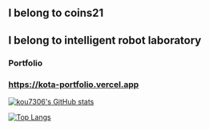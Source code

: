 ## I belong to coins21
## I belong to intelligent robot laboratory


  
### Portfolio
### https://kota-portfolio.vercel.app

  
[![kou7306's GitHub stats](https://github-readme-stats.vercel.app/api?username=kou7306&show_icons=true&theme=midnight-purple&count_private=true)](https://github.com/kou7306/github-readme-stats)




[![Top Langs](https://github-readme-stats.vercel.app/api/top-langs/?username=kou7306&theme=midnight-purple&hide=jupyter%20notebook,html,css,makefile)](https://github.com/kou7306/github-readme-stats)



<!--
**kou7306/kou7306** is a ✨ _special_ ✨ repository because its `README.md` (this file) appears on your GitHub profile.

Here are some ideas to get you started:

- 🔭 I’m currently working on ...
- 🌱 I’m currently learning ...
- 👯 I’m looking to collaborate on ...
- 🤔 I’m looking for help with ...
- 💬 Ask me about ...
- 📫 How to reach me: ...
- 😄 Pronouns: ...
- ⚡ Fun fact: ...
-->
